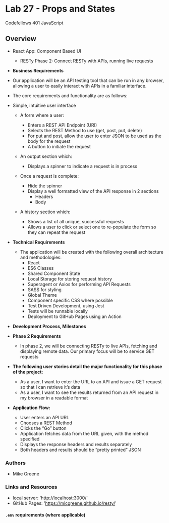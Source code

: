 # Lab 27 - Props and States

Codefellows 401 JavaScript

## Overview

- React App: Component Based UI
  - RESTy Phase 2: Connect RESTy with APIs, running live requests

- **Business Requirements**

- Our application will be an API testing tool that can be run in any browser, allowing a user to easily interact with APIs in a familiar interface.

- The core requirements and functionality are as follows:

- Simple, intuitive user interface
  - A form where a user:
    - Enters a REST API Endpoint (URI)
    - Selects the REST Method to use (get, post, put, delete)
    - For put and post, allow the user to enter JSON to be used as the body for the request
    - A button to initiate the request
  
  - An output section which:
    - Displays a spinner to indicate a request is in process

  - Once a request is complete:
    - Hide the spinner
    - Display a well formatted view of the API response in 2 sections
      - Headers
      - Body

  - A history section which:
    - Shows a list of all unique, successful requests
    - Allows a user to click or select one to re-populate the form so they can repeat the request

- **Technical Requirements**
  - The application will be created with the following overall architecture and methodologies:
    - React
    - ES6 Classes
    - Shared Component State
    - Local Storage for storing request history
    - Superagent or Axios for performing API Requests
    - SASS for styling
    - Global Theme
    - Component specific CSS where possible
    - Test Driven Development, using Jest
    - Tests will be runnable locally
    - Deployment to GitHub Pages using an Action

- **Development Process, Milestones**
- **Phase 2 Requirements**
  - In phase 2, we will be connecting RESTy to live APIs, fetching and displaying remote data. Our primary focus will be to service GET requests

- **The following user stories detail the major functionality for this phase of the project:**
  - As a user, I want to enter the URL to an API and issue a GET request so that I can retrieve it’s data
  - As a user, I want to see the results returned from an API request in my browser in a readable format

- **Application Flow:**
  - User enters an API URL
  - Chooses a REST Method
  - Clicks the “Go” button
  - Application fetches data from the URL given, with the method specified
  - Displays the response headers and results separately
  - Both headers and results should be “pretty printed” JSON

### Authors

- Mike Greene

### Links and Resources

- local server: 'http://localhost:3000/'
- GitHub Pages: 'https://micgreene.github.io/resty/'

#### `.env` requirements (where applicable)
